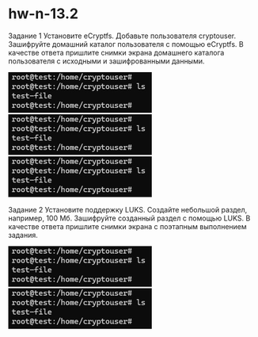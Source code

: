 # hw-n-13.2

Задание 1
Установите eCryptfs.
Добавьте пользователя cryptouser.
Зашифруйте домашний каталог пользователя с помощью eCryptfs.
В качестве ответа пришлите снимки экрана домашнего каталога пользователя с исходными и зашифрованными данными.

![scr1](https://github.com/AlexandeAbel/hw-n-13.2/blob/main/img/Scr1.jpg)
![scr2](https://github.com/AlexandeAbel/hw-n-13.2/blob/main/img/Scr1.jpg)
![scr3](https://github.com/AlexandeAbel/hw-n-13.2/blob/main/img/Scr1.jpg)

Задание 2
Установите поддержку LUKS.
Создайте небольшой раздел, например, 100 Мб.
Зашифруйте созданный раздел с помощью LUKS.
В качестве ответа пришлите снимки экрана с поэтапным выполнением задания.

![scr4](https://github.com/AlexandeAbel/hw-n-13.2/blob/main/img/Scr1.jpg)
![scr5](https://github.com/AlexandeAbel/hw-n-13.2/blob/main/img/Scr1.jpg)